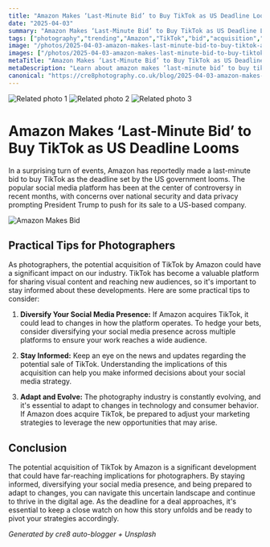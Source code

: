 ```yaml
---
title: "Amazon Makes ‘Last-Minute Bid’ to Buy TikTok as US Deadline Looms"
date: "2025-04-03"
summary: "Amazon Makes ‘Last-Minute Bid’ to Buy TikTok as US Deadline Looms - A trending topic in photography."
tags: ["photography","trending","Amazon","TikTok","bid","acquisition","social media","photographers","industry","diversify","adapt","evolve"]
image: "/photos/2025-04-03-amazon-makes-last-minute-bid-to-buy-tiktok-as-us-deadline-looms-1.jpg"
images: ["/photos/2025-04-03-amazon-makes-last-minute-bid-to-buy-tiktok-as-us-deadline-looms-1.jpg","/photos/2025-04-03-amazon-makes-last-minute-bid-to-buy-tiktok-as-us-deadline-looms-2.jpg","/photos/2025-04-03-amazon-makes-last-minute-bid-to-buy-tiktok-as-us-deadline-looms-3.jpg"]
metaTitle: "Amazon Makes ‘Last-Minute Bid’ to Buy TikTok as US Deadline Looms | cre8 Photography"
metaDescription: "Learn about amazon makes ‘last-minute bid’ to buy tiktok as us deadline looms in photography with practical tips and insights."
canonical: "https://cre8photography.co.uk/blog/2025-04-03-amazon-makes-last-minute-bid-to-buy-tiktok-as-us-deadline-looms"
---
```



<div class="grid grid-cols-1 sm:grid-cols-2 md:grid-cols-3 gap-4">
  <img src="/photos/2025-04-03-amazon-makes-last-minute-bid-to-buy-tiktok-as-us-deadline-looms-1.jpg" alt="Related photo 1" class="w-full rounded-lg" />
<img src="/photos/2025-04-03-amazon-makes-last-minute-bid-to-buy-tiktok-as-us-deadline-looms-2.jpg" alt="Related photo 2" class="w-full rounded-lg" />
<img src="/photos/2025-04-03-amazon-makes-last-minute-bid-to-buy-tiktok-as-us-deadline-looms-3.jpg" alt="Related photo 3" class="w-full rounded-lg" />
</div>


# Amazon Makes ‘Last-Minute Bid’ to Buy TikTok as US Deadline Looms

In a surprising turn of events, Amazon has reportedly made a last-minute bid to buy TikTok as the deadline set by the US government looms. The popular social media platform has been at the center of controversy in recent months, with concerns over national security and data privacy prompting President Trump to push for its sale to a US-based company. 

![Amazon Makes Bid](/path/to/image)

## Practical Tips for Photographers

As photographers, the potential acquisition of TikTok by Amazon could have a significant impact on our industry. TikTok has become a valuable platform for sharing visual content and reaching new audiences, so it's important to stay informed about these developments. Here are some practical tips to consider:

1. **Diversify Your Social Media Presence:** If Amazon acquires TikTok, it could lead to changes in how the platform operates. To hedge your bets, consider diversifying your social media presence across multiple platforms to ensure your work reaches a wide audience.

2. **Stay Informed:** Keep an eye on the news and updates regarding the potential sale of TikTok. Understanding the implications of this acquisition can help you make informed decisions about your social media strategy.

3. **Adapt and Evolve:** The photography industry is constantly evolving, and it's essential to adapt to changes in technology and consumer behavior. If Amazon does acquire TikTok, be prepared to adjust your marketing strategies to leverage the new opportunities that may arise.

## Conclusion

The potential acquisition of TikTok by Amazon is a significant development that could have far-reaching implications for photographers. By staying informed, diversifying your social media presence, and being prepared to adapt to changes, you can navigate this uncertain landscape and continue to thrive in the digital age. As the deadline for a deal approaches, it's essential to keep a close watch on how this story unfolds and be ready to pivot your strategies accordingly.

*Generated by cre8 auto-blogger + Unsplash*
